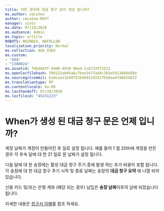 ```yaml
---
title: 어떤 경우에 대금 청구 문이 생성 됩니까?
ms.author: cmcatee
author: cmcatee-MSFT
manager: scotv
ms.date: 07/24/2020
ms.audience: Admin
ms.topic: article
ROBOTS: NOINDEX, NOFOLLOW
localization_priority: Normal
ms.collection: Adm_O365
ms.custom:
- "494"
- "1500024"
ms.assetid: fdbd403f-49d0-4934-9bed-1c67335f2522
ms.openlocfilehash: 59d122ab05a6c7bee347fad4c3b5e541380dd58d
ms.sourcegitcommit: b10cea11b4975354b91193327b58aa4740d34833
ms.translationtype: MT
ms.contentlocale: ko-KR
ms.lasthandoff: 07/28/2020
ms.locfileid: "45431223"
---
```

# <a name="when-is-the-billing-statement-generated"></a>When가 생성 된 대금 청구 문은 언제 입니까?

계정 날짜가 계정이 만들어진 후 일로 설정 됩니다. 예를 들어 1 월 20th에 계정을 만든 경우 각 후속 달에 대 한 21 일로 문 날짜가 설정 됩니다.

다음 달에 대 한 송장에는 활성 대금 청구 주기 중에 발생 하는 추가 비용이 포함 됩니다. 각 송장에 대 한 대금 청구 주기 시작 및 종료 날짜는 송장의 **대금 청구 요약** 에 나열 되어 있습니다.

신용 카드 및/또는 은행 계좌 (해당 되는 경우) 납입은 **송장 날짜**이후의 날에 되었습니다 됩니다.
  
자세한 내용은 [청구서 이해](https://docs.microsoft.com/microsoft-365/commerce/billing-and-payments/understand-your-invoice2)를 참조 하세요.
